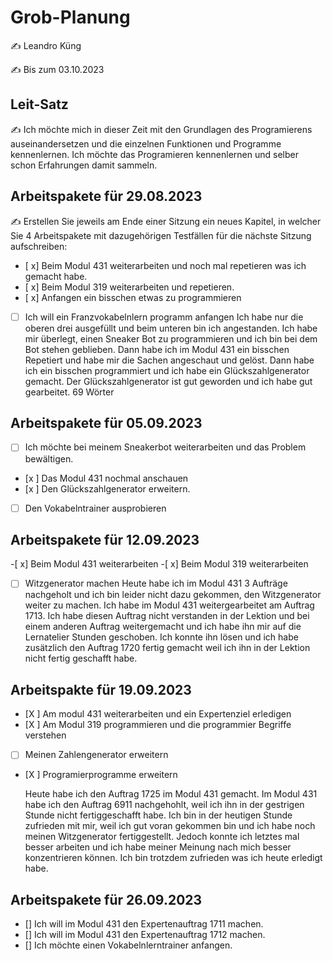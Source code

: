 # Grob-Planung

✍️ Leandro Küng

✍️ Bis zum 03.10.2023

## Leit-Satz

✍️ Ich möchte mich in dieser Zeit mit den Grundlagen des Programierens auseinandersetzen und die einzelnen Funktionen und Programme kennenlernen. Ich möchte das Programieren kennenlernen und selber schon Erfahrungen damit sammeln.

## Arbeitspakete für 29.08.2023

✍️ Erstellen Sie jeweils am Ende einer Sitzung ein neues Kapitel, in welcher Sie 4 Arbeitspakete mit dazugehörigen Testfällen für die nächste Sitzung aufschreiben:

- [ x] Beim Modul 431 weiterarbeiten und noch mal repetieren was ich gemacht habe.
- [ x] Beim  Modul 319 weiterarbeiten und repetieren.
- [ x] Anfangen ein bisschen etwas zu programmieren
- [ ] Ich will ein Franzvokabelnlern programm anfangen
Ich habe nur die oberen drei ausgefüllt und beim unteren bin ich angestanden. Ich habe mir überlegt, einen Sneaker Bot zu programmieren und ich bin bei dem Bot stehen geblieben. Dann habe ich im Modul 431 ein bisschen Repetiert und habe mir die Sachen angeschaut und gelöst. Dann habe ich ein bisschen programmiert und ich habe ein Glückszahlgenerator gemacht. Der Glückszahlgenerator ist gut geworden und ich habe gut gearbeitet.
69 Wörter

## Arbeitspakete für 05.09.2023

- [ ] Ich möchte bei meinem Sneakerbot weiterarbeiten und das Problem bewältigen.
- [x ] Das Modul 431 nochmal anschauen
- [x ] Den Glückszahlgenerator erweitern.
- [ ] Den Vokabelntrainer ausprobieren

 ## Arbeitspakete für 12.09.2023
-[ x] Beim Modul 431 weiterarbeiten
-[ x] Beim Modul 319 weiterarbeiten
-[ ] Witzgenerator machen
Heute habe ich im Modul 431 3 Aufträge nachgeholt und ich bin leider nicht dazu gekommen, den Witzgenerator weiter zu machen. 
Ich habe im Modul 431 weitergearbeitet am Auftrag 1713. Ich habe diesen Auftrag nicht verstanden in der Lektion und bei einem anderen Auftrag weitergemacht und ich habe ihn mir
auf die Lernatelier Stunden geschoben. Ich konnte ihn lösen und ich habe zusätzlich den Auftrag 1720 fertig gemacht weil ich ihn in der Lektion nicht fertig geschafft habe.

 ## Arbeitspakte für 19.09.2023
 - [X ] Am modul 431 weiterarbeiten und ein Expertenziel erledigen
 - [X ] Am Modul 319 programmieren und die programmier Begriffe verstehen
 - [ ] Meinen Zahlengenerator erweitern
 - [X ] Programierprogramme erweitern

   Heute habe ich den Auftrag 1725 im Modul 431 gemacht. Im Modul 431 habe ich den Auftrag 6911 nachgehohlt, weil ich ihn in der gestrigen Stunde nicht fertiggeschafft habe. Ich bin in der heutigen Stunde zufrieden mit mir, weil ich gut voran gekommen bin und ich habe noch meinen Witzgenerator fertiggestellt. Jedoch konnte ich letztes mal besser arbeiten und ich habe meiner Meinung nach mich besser konzentrieren können. Ich bin trotzdem zufrieden was ich heute erledigt habe.

## Arbeitspakete für 26.09.2023
- [] Ich will im Modul 431 den Expertenauftrag 1711 machen.
- [] Ich will im Modul 431 den Expertenauftrag 1712 machen.
- [] Ich möchte einen Vokabelnlerntrainer anfangen. 
       
